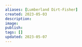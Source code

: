 ```yaml
---
aliases: [Lumberland Dirt-Fisher]
created: 2023-05-03
description: 
image: 
publish: 
tags: []
updated: 2023-05-07
---
```

